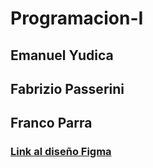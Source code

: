 # Programacion-I
## Emanuel Yudica
## Fabrizio Passerini
## Franco Parra 
### [Link al diseño Figma](https://www.figma.com/design/sB4fnHszMsMVsQI1DkV6kK/Programacion-I?node-id=0-1&p=f&t=ZTVPMorsuWW3G8xD-0)
